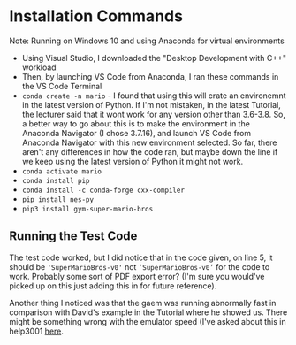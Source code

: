 # Installation Commands
Note: Running on Windows 10 and using Anaconda for virtual environments

- Using Visual Studio, I downloaded the "Desktop Development with C++" workload
- Then, by launching VS Code from Anaconda, I ran these commands in the VS Code Terminal
- `conda create -n mario` - I found that using this will crate an environemnt in the latest version of Python. If I'm not mistaken, in the latest Tutorial, the lecturer said that it wont work for any version other than 3.6-3.8. So, a better way to go about this is to make the environment in the Anaconda Navigator (I chose 3.7.16), and launch VS Code from Anaconda Navigator with this new environment selected. So far, there aren't any differences in how the code ran, but maybe down the line if we keep using the latest version of Python it might not work.
- `conda activate mario`
- `conda install pip`
- `conda install -c conda-forge cxx-compiler`
- `pip install nes-py`
- `pip3 install gym-super-mario-bros`


## Running the Test Code
The test code worked, but I did notice that in the code given, on line 5, it should be `'SuperMarioBros-v0'` not `’SuperMarioBros-v0’` for the code to work. Probably some sort of PDF export error? (I'm sure you would've picked up on this just adding this in for future reference).

Another thing I noticed was that the gaem was running abnormally fast in comparison with David's example in the Tutorial where he showed us. There might be something wrong with the emulator speed (I've asked about this in help3001 [here](https://secure.csse.uwa.edu.au/run/help3001?p=np&opt=B73&year=2023).


